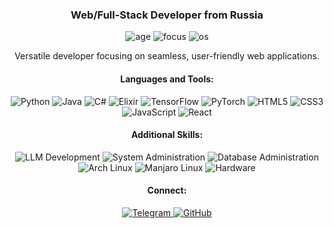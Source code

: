 <h3 align="center">Web/Full-Stack Developer from Russia</h3>

<p align="center">
  <img src="https://img.shields.io/badge/Age-20-1f7a8c?style=for-the-badge" alt="age">
  <img src="https://img.shields.io/badge/Focus-Web%2FFull--Stack-ff6f61?style=for-the-badge" alt="focus">
  <img src="https://img.shields.io/badge/OS-Arch%20Linux%2FManjaro-4caf50?style=for-the-badge" alt="os">
</p>

<p align="center">
  Versatile developer focusing on seamless, user-friendly web applications.
</p>

<h4 align="center">Languages and Tools:</h4>
<p align="center">
  <img src="https://img.shields.io/badge/Python-3776AB?style=for-the-badge&logo=python&logoColor=white" alt="Python">
  <img src="https://img.shields.io/badge/Java-ED8B00?style=for-the-badge&logo=java&logoColor=white" alt="Java">
  <img src="https://img.shields.io/badge/C%23-239120?style=for-the-badge&logo=csharp&logoColor=white" alt="C#">
  <img src="https://img.shields.io/badge/Elixir-4B275F?style=for-the-badge&logo=elixir&logoColor=white" alt="Elixir">
  <img src="https://img.shields.io/badge/TensorFlow-FF6F00?style=for-the-badge&logo=tensorflow&logoColor=white" alt="TensorFlow">
  <img src="https://img.shields.io/badge/PyTorch-EE4C2C?style=for-the-badge&logo=pytorch&logoColor=white" alt="PyTorch">
  <img src="https://img.shields.io/badge/HTML5-E34F26?style=for-the-badge&logo=html5&logoColor=white" alt="HTML5">
  <img src="https://img.shields.io/badge/CSS3-1572B6?style=for-the-badge&logo=css3&logoColor=white" alt="CSS3">
  <img src="https://img.shields.io/badge/JavaScript-F7DF1E?style=for-the-badge&logo=javascript&logoColor=black" alt="JavaScript">
  <img src="https://img.shields.io/badge/React-20232A?style=for-the-badge&logo=react&logoColor=61DAFB" alt="React">
</p>

<h4 align="center">Additional Skills:</h4>
<p align="center">
  <img src="https://img.shields.io/badge/LLM--dev-8E44AD?style=for-the-badge" alt="LLM Development">
  <img src="https://img.shields.io/badge/System%20Admin-9E9E9E?style=for-the-badge" alt="System Administration">
  <img src="https://img.shields.io/badge/Database%20Admin-388E3C?style=for-the-badge" alt="Database Administration">
  <img src="https://img.shields.io/badge/Arch%20Linux-1793D1?style=for-the-badge&logo=arch-linux&logoColor=white" alt="Arch Linux">
  <img src="https://img.shields.io/badge/Manjaro-35BF5C?style=for-the-badge&logo=manjaro&logoColor=white" alt="Manjaro Linux">
  <img src="https://img.shields.io/badge/Hardware-2E4053?style=for-the-badge" alt="Hardware">
</p>

<h4 align="center">Connect:</h4>
<p align="center">
  <a href="https://t.me/l_hid" target="_blank">
    <img src="https://img.shields.io/badge/Telegram-0088cc?style=for-the-badge&logo=telegram&logoColor=white" alt="Telegram">
  </a>
  <a href="https://github.com/snake-makes" target="_blank">
    <img src="https://img.shields.io/badge/GitHub-181717?style=for-the-badge&logo=github&logoColor=white" alt="GitHub">
  </a>
</p>
